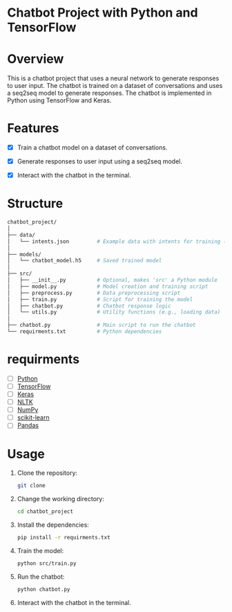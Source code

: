 # Chatbot Project with Python and TensorFlow

# Overview

This is a chatbot project that uses a neural network to generate responses to user input. The chatbot is trained on a dataset of conversations and uses a seq2seq model to generate responses. The chatbot is implemented in Python using TensorFlow and Keras.

# Features

- [x] Train a chatbot model on a dataset of conversations.
- [x] Generate responses to user input using a seq2seq model.
- [x] Interact with the chatbot in the terminal.


# Structure

```bash
chatbot_project/
│
├── data/
│   └── intents.json         # Example data with intents for training (text, labels)
│
├── models/
│   └── chatbot_model.h5     # Saved trained model
│
├── src/
│   ├── __init__.py          # Optional, makes 'src' a Python module
│   ├── model.py             # Model creation and training script
│   ├── preprocess.py        # Data preprocessing script
│   ├── train.py             # Script for training the model
│   ├── chatbot.py           # Chatbot response logic
│   └── utils.py             # Utility functions (e.g., loading data)
│
├── chatbot.py               # Main script to run the chatbot
└── requirments.txt          # Python dependencies
```


# requirments

- [ ] [Python](https://www.python.org/downloads/)
- [ ] [TensorFlow](https://www.tensorflow.org/install)
- [ ] [Keras](https://keras.io/#installation)
- [ ] [NLTK](https://www.nltk.org/install.html)
- [ ] [NumPy](https://numpy.org/install/)
- [ ] [scikit-learn](https://scikit-learn.org/stable/install.html)
- [ ] [Pandas](https://pandas.pydata.org/pandas-docs/stable/getting_started/install.html)

# Usage

1. Clone the repository:
   ```bash
   git clone
   ```
2. Change the working directory:
   ```bash
   cd chatbot_project
   ```
3. Install the dependencies:
   ```bash
   pip install -r requirments.txt
   ```
4. Train the model:
   ```bash
   python src/train.py
   ```
5. Run the chatbot:
   ```bash
   python chatbot.py
   ```
6. Interact with the chatbot in the terminal.
